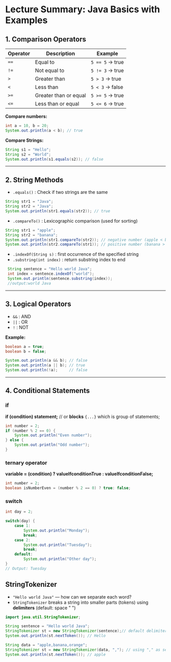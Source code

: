 # Lecture Summary: Java Basics with Examples

## 1. Comparison Operators

| Operator | Description           | Example                   |
|----------|----------------------|---------------------------|
| `==`     | Equal to             | `5 == 5` → true          |
| `!=`     | Not equal to         | `5 != 3` → true          |
| `>`      | Greater than         | `5 > 3` → true           |
| `<`      | Less than            | `5 < 3` → false          |
| `>=`     | Greater than or equal| `5 >= 5` → true          |
| `<=`     | Less than or equal   | `5 <= 6` → true          |

**Compare numbers:**
```java
int a = 10, b = 20;
System.out.println(a < b); // true
```

**Compare Strings:**
```java
String s1 = "Hello";
String s2 = "World";
System.out.println(s1.equals(s2)); // false
```

---

## 2. String Methods

- `.equals()` : Check if two strings are the same
```java
String str1 = "Java";
String str2 = "Java";
System.out.println(str1.equals(str2)); // true
```

- `.compareTo()` : Lexicographic comparison (used for sorting)
```java
String str1 = "apple";
String str2 = "banana";
System.out.println(str1.compareTo(str2)); // negative number (apple < banana)
System.out.println(str2.compareTo(str1)); // positive number (banana > apple)
```
- `.indexOf(String s)` : first occurrence of the specified string
- `.substring(int index)` : return  substring index to end
```java
 String sentence = "Hello world Java";
 int index = sentence.indexOf("world");
 System.out.println(sentence.substring(index));
 //output:world Java
```
---

## 3. Logical Operators

- `&&` : AND  
- `||` : OR  
- `!`  : NOT  

**Example:**
```java
boolean a = true;
boolean b = false;

System.out.println(a && b); // false
System.out.println(a || b); // true
System.out.println(!a);     // false
```

---

## 4. Conditional Statements

### if
**if (condition) statement;** // or **blocks** `{...}` which is group of statements;
```java
int number = 2;
if (number % 2 == 0) {
    System.out.println("Even number");
} else {
    System.out.println("Odd number");
}
```
### ternary operator 

**variable = (condition) ? valueIfconditionTrue : valueIfconditionFalse;**
```java
int number = 2;
boolean isNumberEven = (number % 2 == 0) ? true: false;
```



### switch
```java
int day = 2;

switch(day) {
    case 1:
        System.out.println("Monday");
        break;
    case 2:
        System.out.println("Tuesday");
        break;
    default:
        System.out.println("Other day");
}
// Output: Tuesday
```
 ## StringTokenizer
- `"Hello world Java"` — how can we separate each word?
- `StringTokenizer` breaks a string into smaller parts (tokens) using **delimiters** (default: space " ")
```java
import java.util.StringTokenizer;

String sentence = "Hello world Java";
StringTokenizer st = new StringTokenizer(sentence);// default delimiter " " space
System.out.println(st.nextToken()); // Hello

String data = "apple,banana,orange";
StringTokenizer st = new StringTokenizer(data, ","); // using "," as separator
System.out.println(st.nextToken()); // apple
```